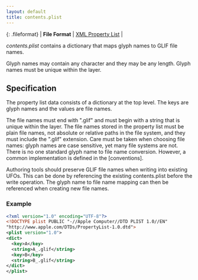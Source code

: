 ```yaml
---
layout: default
title: contents.plist
---
```


{: .fileformat}
| **File Format** | [XML Property List](http://www.apple.com/DTDs/PropertyList-1.0.dtd) |

*contents.plist* contains a dictionary that maps glyph names to GLIF file names.

Glyph names may contain any character and they may be any length. Glyph names must be unique within the layer.

## Specification

The property list data consists of a dictionary at the top level. The keys are glyph names and the values are file names.

The file names must end with ".glif" and must begin with a string that is unique within the layer. The file names stored in the property list must be plain file names, not absolute or relative paths in the file system, and they must include the ".glif" extension. Care must be taken when choosing file names: glyph names are case sensitive, yet many file systems are not. There is no one standard glyph name to file name conversion. However, a common implementation is defined in the [conventions].

Authoring tools should preserve GLIF file names when writing into existing UFOs. This can be done by referencing the existing contents.plist before the write operation. The glyph name to file name mapping can then be referenced when creating new file names.

### Example

```xml
<?xml version="1.0" encoding="UTF-8"?>
<!DOCTYPE plist PUBLIC "-//Apple Computer//DTD PLIST 1.0//EN"
"http://www.apple.com/DTDs/PropertyList-1.0.dtd">
<plist version="1.0">
<dict>
  <key>A</key>
  <string>A_.glif</string>
  <key>B</key>
  <string>B_.glif</string>
</dict>
</plist>
```